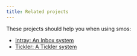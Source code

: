```yaml
---
title: Related projects
---
```


These projects should help you when using smos:

* [Intray: An Inbox system](https://intray.cs-syd.eu/)
* [Tickler: A Tickler system](https://tickler.cs-syd.eu/)

